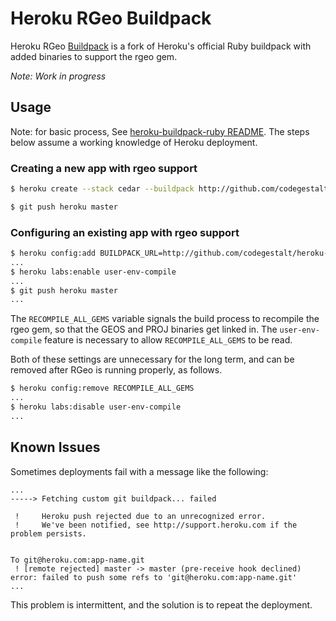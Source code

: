 Heroku RGeo Buildpack
=====================

Heroku RGeo [Buildpack](http://devcenter.heroku.com/articles/buildpacks) is a fork of Heroku's official Ruby buildpack with added binaries to support the rgeo gem.

*Note: Work in progress*

Usage
-----

Note: for basic process, See [heroku-buildpack-ruby README](https://github.com/heroku/heroku-buildpack-ruby/blob/83b14d1b95c1a4973fecc21b47945d2e05998f3f/README.md). The steps below assume a working knowledge of Heroku deployment.

### Creating a new app with rgeo support

```sh
$ heroku create --stack cedar --buildpack http://github.com/codegestalt/heroku-buildpack-rgeo.git

$ git push heroku master
```

### Configuring an existing app with rgeo support

```sh
$ heroku config:add BUILDPACK_URL=http://github.com/codegestalt/heroku-buildpack-rgeo.git LD_LIBRARY_PATH=/app/bin/geos/lib:/app/bin/proj/lib RECOMPILE_ALL_GEMS=1
...
$ heroku labs:enable user-env-compile
...
$ git push heroku master
...
```

The `RECOMPILE_ALL_GEMS` variable signals the build process to recompile the rgeo gem, so that the GEOS and PROJ binaries get linked in. The `user-env-compile` feature is necessary to allow `RECOMPILE_ALL_GEMS` to be read.

Both of these settings are unnecessary for the long term, and can be removed after RGeo is running properly, as follows.

```sh
$ heroku config:remove RECOMPILE_ALL_GEMS
...
$ heroku labs:disable user-env-compile
...
```

Known Issues
------------

Sometimes deployments fail with a message like the following:

```
...
-----> Fetching custom git buildpack... failed

 !     Heroku push rejected due to an unrecognized error.
 !     We've been notified, see http://support.heroku.com if the problem persists.


To git@heroku.com:app-name.git
 ! [remote rejected] master -> master (pre-receive hook declined)
error: failed to push some refs to 'git@heroku.com:app-name.git'
...
```

This problem is intermittent, and the solution is to repeat the deployment.
